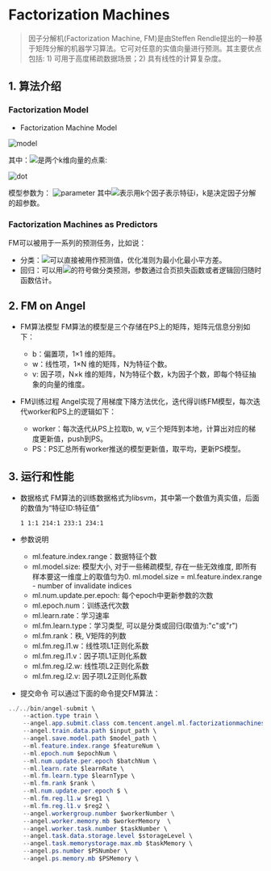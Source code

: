 # Factorization Machines      
> 因子分解机(Factorization Machine, FM)是由Steffen Rendle提出的一种基于矩阵分解的机器学习算法。它可对任意的实值向量进行预测。其主要优点包括: 1) 可用于高度稀疏数据场景；2) 具有线性的计算复杂度。

## 1. 算法介绍
### Factorization Model     
* Factorization Machine Model

![model](http://latex.codecogs.com/png.latex?\dpi{150}\hat{y}(x)=b+\sum_{i=1}^n{w_ix_i}+\sum_{i=1}^n\sum_{j=i+1}^n<v_i,v_j>x_ix_j)

其中：![](http://latex.codecogs.com/png.latex?\dpi{100}\inline%20<v_i,v_j>)是两个k维向量的点乘:

![dot](http://latex.codecogs.com/png.latex?\dpi{150}\inline%20<v_i,v_j>=\sum_{i=1}^kv_{i,f}\cdot%20v_{j,f})

模型参数为：
![parameter](http://latex.codecogs.com/png.latex?\dpi{100}\inlinew_0\in%20R,w\in%20R^n,V\in%20R^{n\times%20k})
其中![](http://latex.codecogs.com/png.latex?\dpi{100}\inline%20v_i)表示用k个因子表示特征i，k是决定因子分解的超参数。

### Factorization Machines as Predictors
FM可以被用于一系列的预测任务，比如说：
* 分类：![](http://latex.codecogs.com/png.latex?\dpi{100}\inline%20\hat{y})可以直接被用作预测值，优化准则为最小化最小平方差。
* 回归：可以用![](http://latex.codecogs.com/png.latex?\dpi{100}\inline%20\hat{y})的符号做分类预测，参数通过合页损失函数或者逻辑回归随时函数估计。

## 2. FM on Angel
* FM算法模型
FM算法的模型是三个存储在PS上的矩阵，矩阵元信息分别如下：        
    * b：偏置项，1×1 维的矩阵。
    * w：线性项，1×N 维的矩阵，N为特征个数。
    * v: 因子项，N×k 维的矩阵，N为特征个数，k为因子个数，即每个特征抽象的向量的维度。

* FM训练过程
    Angel实现了用梯度下降方法优化，迭代得训练FM模型，每次迭代worker和PS上的逻辑如下：       
    * worker：每次迭代从PS上拉取b, w, v三个矩阵到本地，计算出对应的梯度更新值，push到PS。
    * PS：PS汇总所有worker推送的模型更新值，取平均，更新PS模型。

## 3. 运行和性能
* 数据格式
    FM算法的训练数据格式为libsvm，其中第一个数值为真实值，后面的数值为“特征ID:特征值”
    ```
    1 1:1 214:1 233:1 234:1
    ```
* 参数说明            
  * ml.feature.index.range：数据特征个数
  * ml.model.size: 模型大小, 对于一些稀疏模型, 存在一些无效维度, 即所有样本要这一维度上的取值匀为0. ml.model.size = ml.feature.index.range - number of invalidate indices
  * ml.num.update.per.epoch: 每个epoch中更新参数的次数
  * ml.epoch.num：训练迭代次数            
  * ml.learn.rate：学习速率          
  * ml.fm.learn.type：学习类型, 可以是分类或回归(取值为:"c"或"r")
  * ml.fm.rank：秩, V矩阵的列数
  * ml.fm.reg.l1.w：线性项L1正则化系数
  * ml.fm.reg.l1.v：因子项L1正则化系数
  * ml.fm.reg.l2.w: 线性项L2正则化系数
  * ml.fm.reg.l2.v: 因子项L2正则化系数
  
* 提交命令
    可以通过下面的命令提交FM算法：
```java
../../bin/angel-submit \
    --action.type train \
    --angel.app.submit.class com.tencent.angel.ml.factorizationmachines.FMRunner  \
    --angel.train.data.path $input_path \
    --angel.save.model.path $model_path \
    --ml.feature.index.range $featureNum \
    --ml.epoch.num $epochNum \
    --ml.num.update.per.epoch $batchNum \
    --ml.learn.rate $learnRate \
    --ml.fm.learn.type $learnType \
    --ml.fm.rank $rank \
    --ml.num.update.per.epoch $ \
    --ml.fm.reg.l1.w $reg1 \
    --ml.fm.reg.l1.v $reg2 \
    --angel.workergroup.number $workerNumber \
    --angel.worker.memory.mb $workerMemory  \
    --angel.worker.task.number $taskNumber \
    --angel.task.data.storage.level $storageLevel \
    --angel.task.memorystorage.max.mb $taskMemory \
    --angel.ps.number $PSNumber \
    --angel.ps.memory.mb $PSMemory \
```
